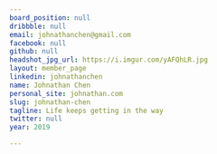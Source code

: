 ```yaml
---
board_position: null
dribbble: null
email: johnathanchen@gmail.com
facebook: null
github: null
headshot_jpg_url: https://i.imgur.com/yAFQhLR.jpg
layout: member_page
linkedin: johnathanchen
name: Johnathan Chen
personal_site: johnathan.com
slug: johnathan-chen
tagline: Life keeps getting in the way
twitter: null
year: 2019

---
```

